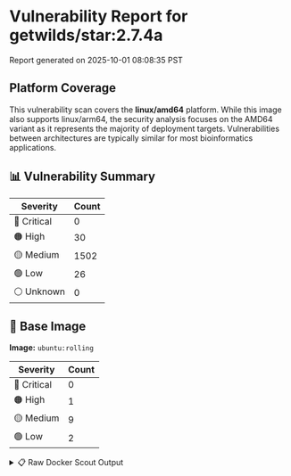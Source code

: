# Vulnerability Report for getwilds/star:2.7.4a

Report generated on 2025-10-01 08:08:35 PST

## Platform Coverage

This vulnerability scan covers the **linux/amd64** platform. While this image also supports linux/arm64, the security analysis focuses on the AMD64 variant as it represents the majority of deployment targets. Vulnerabilities between architectures are typically similar for most bioinformatics applications.

## 📊 Vulnerability Summary

| Severity | Count |
|----------|-------|
| 🔴 Critical | 0 |
| 🟠 High | 30 |
| 🟡 Medium | 1502 |
| 🟢 Low | 26 |
| ⚪ Unknown | 0 |

## 🐳 Base Image

**Image:** `ubuntu:rolling`

| Severity | Count |
|----------|-------|
| 🔴 Critical | 0 |
| 🟠 High | 1 |
| 🟡 Medium | 9 |
| 🟢 Low | 2 |

<details>
<summary>📋 Raw Docker Scout Output</summary>

```text
Target     │  getwilds/star:2.7.4a  │    0C    30H   1502M    26L   
    digest   │  0be6a7ef6ba0                  │                               
  Base image │  ubuntu:rolling                │    0C     1H     9M     2L    

What's next:
    View vulnerabilities → docker scout cves getwilds/star:2.7.4a
    Include policy results in your quickview by supplying an organization → docker scout quickview getwilds/star:2.7.4a --org <organization>
```
</details>
